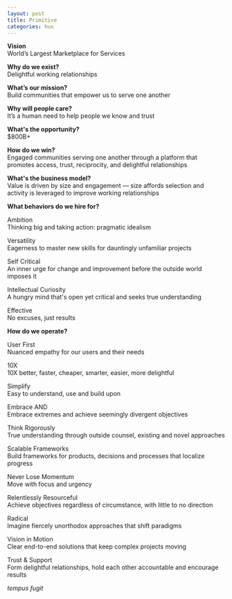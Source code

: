 ```yaml
---
layout: post
title: Primitive
categories: hux
---
```


**Vision**  
World’s Largest Marketplace for Services

**Why do we exist?**  
Delightful working relationships

**What’s our mission?**  
Build communities that empower us to serve one another

**Why will people care?**  
It’s a human need to help people we know and trust

**What's the opportunity?**  
$800B+

**How do we win?**  
Engaged communities serving one another through a platform that promotes access, trust, reciprocity, and delightful relationships

**What's the business model?**  
Value is driven by size and engagement — size affords selection and activity is leveraged to improve working relationships

**What behaviors do we hire for?**  

Ambition  
Thinking big and taking action: pragmatic idealism

Versatility  
Eagerness to master new skills for dauntingly unfamiliar projects

Self Critical  
An inner urge for change and improvement before the outside world imposes it

Intellectual Curiosity  
A hungry mind that's open yet critical and seeks true understanding

Effective  
No excuses, just results

**How do we operate?**  
           
User First  
Nuanced empathy for our users and their needs

10X  
10X better, faster, cheaper, smarter, easier, more delightful

Simplify  
Easy to understand, use and build upon

Embrace AND  
Embrace extremes and achieve seemingly divergent objectives

Think Rigorously  
True understanding through outside counsel, existing and novel approaches

Scalable Frameworks  
Build frameworks for products, decisions and processes that localize progress

Never Lose Momentum  
Move with focus and urgency

Relentlessly Resourceful  
Achieve objectives regardless of circumstance, with little to no direction

Radical  
Imagine fiercely unorthodox approaches that shift paradigms

Vision in Motion  
Clear end-to-end solutions that keep complex projects moving

Trust & Support  
Form delightful relationships, hold each other accountable and encourage results

*tempus fugit*
